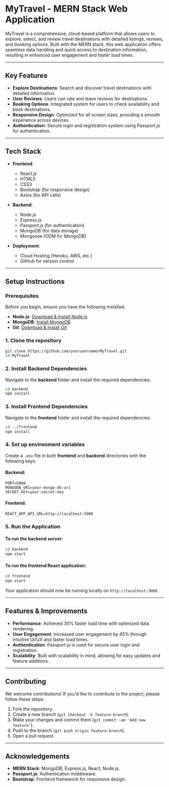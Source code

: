 # MyTravel - MERN Stack Web Application

MyTravel is a comprehensive, cloud-based platform that allows users to explore, select, and review travel destinations with detailed listings, reviews, and booking options. Built with the MERN stack, this web application offers seamless data handling and quick access to destination information, resulting in enhanced user engagement and faster load times.

---

## Key Features

- **Explore Destinations**: Search and discover travel destinations with detailed information.
- **User Reviews**: Users can rate and leave reviews for destinations.
- **Booking Options**: Integrated system for users to check availability and book destinations.
- **Responsive Design**: Optimized for all screen sizes, providing a smooth experience across devices.
- **Authentication**: Secure login and registration system using Passport.js for authentication.

---

## Tech Stack

- **Frontend**:  
  - React.js  
  - HTML5  
  - CSS3  
  - Bootstrap (for responsive design)  
  - Axios (for API calls)  

- **Backend**:  
  - Node.js  
  - Express.js  
  - Passport.js (for authentication)  
  - MongoDB (for data storage)  
  - Mongoose (ODM for MongoDB)  

- **Deployment**:  
  - Cloud Hosting (Heroku, AWS, etc.)  
  - GitHub for version control  

---

## Setup Instructions

### Prerequisites

Before you begin, ensure you have the following installed:

- **Node.js**: [Download & Install Node.js](https://nodejs.org/)
- **MongoDB**: [Install MongoDB](https://www.mongodb.com/try/download/community)
- **Git**: [Download & Install Git](https://git-scm.com/)

### 1. Clone the repository
```bash
git clone https://github.com/yourusername/MyTravel.git
cd MyTravel
```

### 2. Install Backend Dependencies
Navigate to the **backend** folder and install the required dependencies:

```bash
cd backend
npm install
```

### 3. Install Frontend Dependencies
Navigate to the **frontend** folder and install the required dependencies:

```bash
cd ../frontend
npm install
```

### 4. Set up environment variables
Create a `.env` file in both **frontend** and **backend** directories with the following keys:

#### Backend:
```plaintext
PORT=5000
MONGODB_URI=your-mongo-db-uri
SECRET_KEY=your-secret-key
```

#### Frontend:
```plaintext
REACT_APP_API_URL=http://localhost:5000
```

### 5. Run the Application

#### To run the backend server:
```bash
cd backend
npm start
```

#### To run the frontend React application:
```bash
cd frontend
npm start
```

Your application should now be running locally on `http://localhost:3000`.

---

## Features & Improvements

- **Performance**: Achieved 30% faster load time with optimized data rendering.
- **User Engagement**: Increased user engagement by 45% through intuitive UI/UX and faster load times.
- **Authentication**: Passport.js is used for secure user login and registration.
- **Scalability**: Built with scalability in mind, allowing for easy updates and feature additions.

---

## Contributing

We welcome contributions! If you'd like to contribute to the project, please follow these steps:

1. Fork the repository.
2. Create a new branch (`git checkout -b feature-branch`).
3. Make your changes and commit them (`git commit -am 'Add new feature'`).
4. Push to the branch (`git push origin feature-branch`).
5. Open a pull request.

---

## Acknowledgements

- **MERN Stack**: MongoDB, Express.js, React, Node.js.
- **Passport.js**: Authentication middleware.
- **Bootstrap**: Frontend framework for responsive design.

